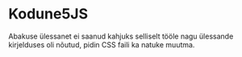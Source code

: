 # Kodune5JS
Abakuse ülessanet ei saanud kahjuks selliselt tööle nagu ülessande kirjelduses oli nõutud, pidin CSS faili ka natuke muutma.
